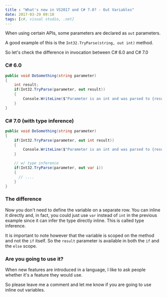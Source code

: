 ```yaml
---
title : "What's new in VS2017 and C# 7.0? - Out Variables"
date: 2017-03-29 09:10
tags: [c#, visual studio, .net]
---
```


When using certain APIs, some parameters are declared as `out` parameters.

A good example of this is the `Int32.TryParse(string, out int)` method.

So let's check the difference in invocation between C# 6.0 and C# 7.0

### C# 6.0

```csharp
public void DoSomething(string parameter)
{
    int result;
    if(Int32.TryParse(parameter, out result))
    {
        Console.WriteLine($"Parameter is an int and was parsed to {result}");
    }
}
```

### C# 7.0 (with type inference)

```csharp
public void DoSomething(string parameter)
{
    if(Int32.TryParse(parameter, out int result))
    {
        Console.WriteLine($"Parameter is an int and was parsed to {result}");
    }

    // w/ type inference
    if(Int32.TryParse(parameter, out var i))
    {
      // ....
    }
}
```

### The difference

Now you don't need to define the variable on a separate row. You can inline it directly and, in fact, you could just use `var` instead of `int` in the previous example since it can infer the type directly inline. This is called type inference.

It is important to note however that the variable is scoped on the method and not the `if` itself. So the `result` parameter is available in both the `if` and the `else` scope.

### Are you going to use it?

When new features are introduced in a language, I like to ask people whether it's a feature they would use.

So please leave me a comment and let me know if you are going to use inline out variables.
